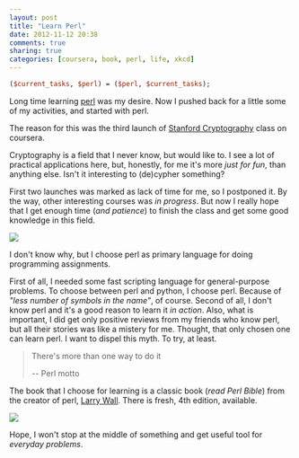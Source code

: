 ```yaml
---
layout: post
title: "Learn Perl"
date: 2012-11-12 20:38
comments: true
sharing: true
categories: [coursera, book, perl, life, xkcd]
---
```



``` perl
($current_tasks, $perl) = ($perl, $current_tasks);
```

Long time learning [perl](http://www.perl.org/) was my desire.
Now I pushed back for a little some of my activities, and started with perl.

<!-- more -->

The reason for this was the third launch of [Stanford Cryptography](https://class.coursera.org/crypto-004/class/index) class on coursera.

Cryptography is a field that I never know, but would like to. I see a lot of practical applications here,
but, honestly, for me it's more *just for fun*, than anything else. Isn't it interesting to (de)cypher something?

First two launches was marked as lack of time for me, so I postponed it. By the way, other interesting courses was *in progress*.
But now I really hope that I get enough time (*and patience*) to finish the class and get some good knowledge in this field.

![](http://imgs.xkcd.com/comics/lisp.jpg)

I don't know why, but I choose perl as primary language for doing programming assignments.

First of all, I needed some fast scripting language for general-purpose problems. To choose between perl and python, I choose perl.
Because of *"less number of symbols in the name"*, of course. Second of all, I don't know perl and it's a good reason to learn it *in action*.
Also, what is important, I did get only positive reviews from my friends who know perl, but all their stories was like a mistery for me.
Thought, that only chosen one can learn perl. I want to dispel this myth. To try, at least.

> There's more than one way to do it
>
> -- Perl motto

The book that I choose for learning is a classic book (*read Perl Bible*) from the creator of perl, [Larry Wall](http://en.wikipedia.org/wiki/Larry_Wall).
There is fresh, 4th edition, available.

[![](http://akamaicovers.oreilly.com/images/9780596004927/cat.gif)](http://shop.oreilly.com/product/9780596004927.do)

Hope, I won't stop at the middle of something and get useful tool for *everyday problems*.
